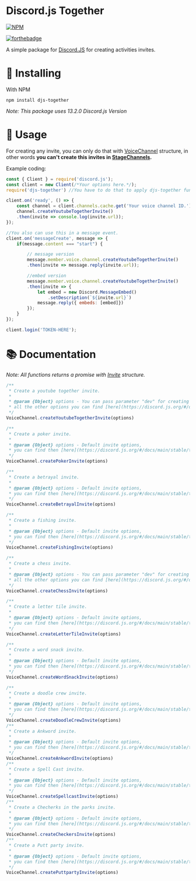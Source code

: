 <p align="center">
<h1><strong>Discord.js Together</strong></h1>

[![NPM](https://nodei.co/npm/djs-together.png)](https://nodei.co/npm/djs-together)

[![forthebadge](https://forthebadge.com/images/badges/made-with-javascript.svg)](https://forthebadge.com)


A simple package for [Discord.JS](https://www.npmjs.com/package/discord.js) for creating activities invites.

# 📌 Installing

With NPM
```
npm install djs-together
```

*Note: This package uses 13.2.0 Discord.js Version*

# 🔌 Usage

For creating any invite, you can only do that with [VoiceChannel](https://discord.js.org/#/docs/main/stable/class/VoiceChannel) structure, in other words **you can't create this invites in [StageChannels](https://discord.js.org/#/docs/main/stable/class/StageChannel).**

Example coding:
```js
const { Client } = require('discord.js');
const client = new Client(/*Your options here.*/);
require('djs-together') //You have to do that to apply djs-together functions.

client.on('ready', () => {
    const channel = client.channels.cache.get('Your voice channel ID.');
    channel.createYoutubeTogetherInvite()
    .then(invite => console.log(invite.url));
});

//You also can use this in a message event.
client.on('messageCreate', message => {
    if(message.content === "start") {

        // message version
        message.member.voice.channel.createYoutubeTogetherInvite()
        .then(invite => message.reply(invite.url));

        //embed version
        message.member.voice.channel.createYoutubeTogetherInvite()
        .then(invite => {
            let embed = new Discord.MessageEmbed()
                .setDescription(`${invite.url}`)
            message.reply({ embeds: [embed]})
        });
    }
});

client.login('TOKEN-HERE');
```

# 📚 Documentation

*Note: All functions returns a promise with [Invite](https://discord.js.org/#/docs/main/stable/class/Invite) structure.*

```js
/**
 * Create a youtube together invite.
 * 
 * @param {Object} options - You can pass parameter "dev" for creating a development youtube together,
 * all the other options you can find [here](https://discord.js.org/#/docs/main/stable/typedef/CreateInviteOptions)
 */
VoiceChannel.createYoutubeTogetherInvite(options)

/**
 * Create a poker invite.
 * 
 * @param {Object} options - Default invite options,
 * you can find then [here](https://discord.js.org/#/docs/main/stable/typedef/CreateInviteOptions)
 */
VoiceChannel.createPokerInvite(options)

/**
 * Create a betrayal invite.
 * 
 * @param {Object} options - Default invite options,
 * you can find then [here](https://discord.js.org/#/docs/main/stable/typedef/CreateInviteOptions)
 */
VoiceChannel.createBetrayalInvite(options)

/**
 * Create a fishing invite.
 * 
 * @param {Object} options - Default invite options,
 * you can find then [here](https://discord.js.org/#/docs/main/stable/typedef/CreateInviteOptions)
 */
VoiceChannel.createFishingInvite(options)

/**
 * Create a chess invite.
 * 
 * @param {Object} options - You can pass parameter "dev" for creating a development chess,
 * all the other options you can find [here](https://discord.js.org/#/docs/main/stable/typedef/CreateInviteOptions)
 */
VoiceChannel.createChessInvite(options)

/**
 * Create a letter tile invite.
 * 
 * @param {Object} options - Default invite options,
 * you can find then [here](https://discord.js.org/#/docs/main/stable/typedef/CreateInviteOptions)
 */
VoiceChannel.createLetterTileInvite(options)

/**
 * Create a word snack invite.
 * 
 * @param {Object} options - Default invite options,
 * you can find then [here](https://discord.js.org/#/docs/main/stable/typedef/CreateInviteOptions)
 */
VoiceChannel.createWordSnackInvite(options)

/**
 * Create a doodle crew invite.
 * 
 * @param {Object} options - Default invite options,
 * you can find then [here](https://discord.js.org/#/docs/main/stable/typedef/CreateInviteOptions)
 */
VoiceChannel.createDoodleCrewInvite(options)
/**
 * Create a Ankword invite.
 * 
 * @param {Object} options - Default invite options,
 * you can find then [here](https://discord.js.org/#/docs/main/stable/typedef/CreateInviteOptions)
 */
VoiceChannel.createAnkwordInvite(options)
/**
 * Create a Spell Cast invite.
 * 
 * @param {Object} options - Default invite options,
 * you can find then [here](https://discord.js.org/#/docs/main/stable/typedef/CreateInviteOptions)
 */
VoiceChannel.createSpellcastInvite(options)
/**
 * Create a Checherks in the parks invite.
 * 
 * @param {Object} options - Default invite options,
 * you can find then [here](https://discord.js.org/#/docs/main/stable/typedef/CreateInviteOptions)
 */
VoiceChannel.createCheckersInvite(options)
/**
 * Create a Putt party invite.
 * 
 * @param {Object} options - Default invite options,
 * you can find then [here](https://discord.js.org/#/docs/main/stable/typedef/CreateInviteOptions)
 */
VoiceChannel.createPuttpartyInvite(options)
```
